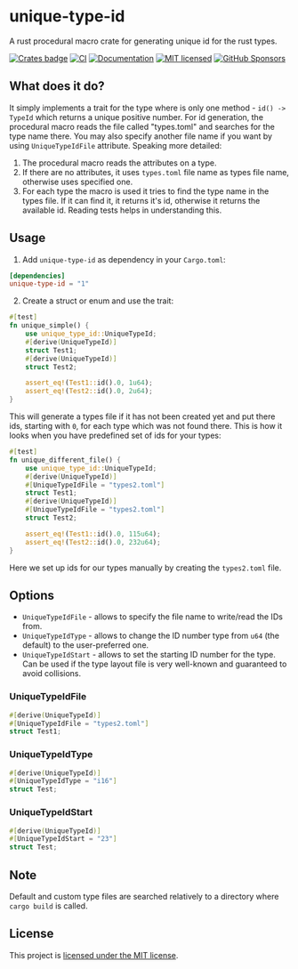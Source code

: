 # unique-type-id
A rust procedural macro crate for generating unique id for the rust types.

[![Crates badge](https://img.shields.io/crates/v/unique_type_id.svg)](https://crates.io/crates/unique-type-id) 
[![CI](https://github.com/iddm/unique-type-id/actions/workflows/ci.yml/badge.svg)](https://github.com/iddm/unique-type-id/actions/workflows/ci.yml)
[![Documentation](https://docs.rs/unique-type-id/badge.svg)](https://docs.rs/unique-type-id)
[![MIT licensed](https://img.shields.io/badge/license-MIT-blue.svg)](./LICENSE)
[![GitHub Sponsors](https://img.shields.io/github/sponsors/iddm)](https://github.com/sponsors/iddm)


## What does it do?

It simply implements a trait for the type where is only one method - `id() -> TypeId` which returns a unique positive number. For id generation, the procedural macro reads the file called "types.toml" and searches for the type name
there. You may also specify another file name if you want by using `UniqueTypeIdFile` attribute. Speaking more detailed:

1. The procedural macro reads the attributes on a type.
2. If there are no attributes, it uses `types.toml` file name as types file name, otherwise uses specified one.
3. For each type the macro is used it tries to find the type name in the types file. If it can find it, it returns
it's id, otherwise it returns the available id. Reading tests helps in understanding this.

## Usage

1. Add `unique-type-id` as dependency in your `Cargo.toml`:

```toml
[dependencies]
unique-type-id = "1"
```

2. Create a struct or enum and use the trait:

```rust
#[test]
fn unique_simple() {
    use unique_type_id::UniqueTypeId;
    #[derive(UniqueTypeId)]
    struct Test1;
    #[derive(UniqueTypeId)]
    struct Test2;

    assert_eq!(Test1::id().0, 1u64);
    assert_eq!(Test2::id().0, 2u64);
}
```
 
This will generate a types file if it has not been created yet and put there ids, starting with `0`,
for each type which was not found there. This is how it looks when you have predefined set of ids
for your types:

```rust
#[test]
fn unique_different_file() {
    use unique_type_id::UniqueTypeId;
    #[derive(UniqueTypeId)]
    #[UniqueTypeIdFile = "types2.toml"]
    struct Test1;
    #[derive(UniqueTypeId)]
    #[UniqueTypeIdFile = "types2.toml"]
    struct Test2;

    assert_eq!(Test1::id().0, 115u64);
    assert_eq!(Test2::id().0, 232u64);
}
```

Here we set up ids for our types manually by creating the `types2.toml` file.

## Options

- `UniqueTypeIdFile` - allows to specify the file name to write/read the IDs from.
- `UniqueTypeIdType` - allows to change the ID number type from `u64` (the default) to the
user-preferred one.
- `UniqueTypeIdStart` - allows to set the starting ID number for the type. Can be used if the
type layout file is very well-known and guaranteed to avoid collisions.

### UniqueTypeIdFile

```rust
#[derive(UniqueTypeId)]
#[UniqueTypeIdFile = "types2.toml"]
struct Test1;
```

### UniqueTypeIdType

```rust
#[derive(UniqueTypeId)]
#[UniqueTypeIdType = "i16"]
struct Test;
```

### UniqueTypeIdStart

```rust
#[derive(UniqueTypeId)]
#[UniqueTypeIdStart = "23"]
struct Test;
```

## Note

Default and custom type files are searched relatively to a directory where `cargo build` is called.
 
## License

This project is [licensed under the MIT license](https://github.com/iddm/unique-type-id/blob/master/LICENSE).

